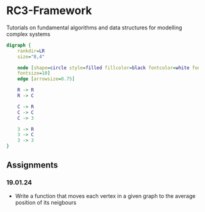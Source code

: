 # RC3-Framework

Tutorials on fundamental algorithms and data structures for modelling complex systems

```dot
digraph {
    rankdir=LR
    size="8,4"

    node [shape=circle style=filled fillcolor=black fontcolor=white fontname=arial
    fontsize=10]
    edge [arrowsize=0.75]

    R -> R
    R -> C

    C -> R
    C -> C
    C -> 3

    3 -> R
    3 -> C
    3 -> 3
}
```

## Assignments

### 19.01.24
- Write a function that moves each vertex in a given graph to the average position of its neigbours